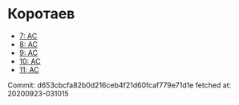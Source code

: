 # Коротаев
- [7: AC](7.md)
- [8: AC](8.md)
- [9: AC](9.md)
- [10: AC](10.md)
- [11: AC](11.md)

Commit: d653cbcfa82b0d216ceb4f21d60fcaf779e71d1e
 fetched at: 20200923-031015
